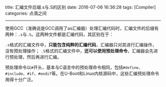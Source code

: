 title: 汇编文件后缀.s与.S的区别
date: 2016-07-06 16:36:28
tags: [Compiler]
categories: 点滴之间

---

使用GCC（准确说是GCC调用了as汇编器）处理汇编代码时，汇编文件的后缀有两种：`.s`与`.S`。这两种文件都是汇编代码，其区别在于：

`.s`格式的汇编文件中，**只能包含纯粹的汇编代码**，汇编器只对其进行汇编操作，没有预处理操作；
`.S`格式的汇编文件中，**还可以使用预处理命令**，汇编器会先进行预处理，然后再进行汇编。

预处理命令以`#`开头，基本与C语言中的预处理命令相同，包括`#define`、`#include`、`#if`、`#endif`等。在U-Boot和Linux内核源码中，这些汇编预处理命令用得十分广泛。
